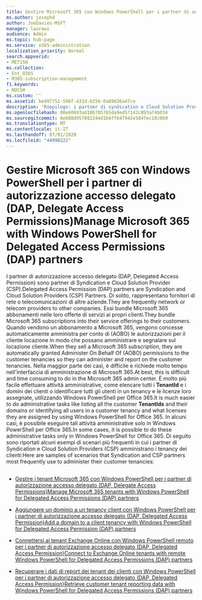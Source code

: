```yaml
---
title: Gestire Microsoft 365 con Windows PowerShell per i partner di autorizzazione accesso delegato (DAP, Delegate Access Permissions)
ms.author: josephd
author: JoeDavies-MSFT
manager: laurawi
audience: Admin
ms.topic: hub-page
ms.service: o365-administration
localization_priority: Normal
search.appverid:
- MET150
ms.collection:
- Ent_O365
- M365-subscription-management
f1.keywords:
- NOCSH
ms.custom: ''
ms.assetid: be497751-596f-431d-b256-0a89d36a47ce
description: 'Riepilogo: i partner di syndication e Cloud Solution Provider (CSP) possono utilizzare Windows PowerShell per gestire i tenant dei clienti Microsoft 365.'
ms.openlocfilehash: 00e60693ad10b705765da9ed57142c893a74b034
ms.sourcegitcommit: 6e608d957082244d1b4ffb47942e5847ec18c0b9
ms.translationtype: MT
ms.contentlocale: it-IT
ms.lasthandoff: 07/01/2020
ms.locfileid: "44998222"
---
```

# <a name="manage-microsoft-365-with-windows-powershell-for-delegated-access-permissions-dap-partners"></a><span data-ttu-id="307d4-103">Gestire Microsoft 365 con Windows PowerShell per i partner di autorizzazione accesso delegato (DAP, Delegate Access Permissions)</span><span class="sxs-lookup"><span data-stu-id="307d4-103">Manage Microsoft 365 with Windows PowerShell for Delegated Access Permissions (DAP) partners</span></span>

<span data-ttu-id="307d4-104">I partner di autorizzazione accesso delegato (DAP, Delegated Access Permission) sono partner di Syndication e Cloud Solution Provider (CSP).</span><span class="sxs-lookup"><span data-stu-id="307d4-104">Delegated Access Permission (DAP) partners are Syndication and Cloud Solution Providers (CSP) Partners.</span></span> <span data-ttu-id="307d4-105">Di solito, rappresentano fornitori di rete o telecomunicazioni di altre aziende.</span><span class="sxs-lookup"><span data-stu-id="307d4-105">They are frequently network or telecom providers to other companies.</span></span> <span data-ttu-id="307d4-106">Essi bundle Microsoft 365 abbonamenti nelle loro offerte di servizi ai propri clienti.</span><span class="sxs-lookup"><span data-stu-id="307d4-106">They bundle Microsoft 365 subscriptions into their service offerings to their customers.</span></span> <span data-ttu-id="307d4-107">Quando vendono un abbonamento a Microsoft 365, vengono concesse automaticamente amministra per conto di (AOBO) le autorizzazioni per il cliente locazione in modo che possano amministrare e segnalare sul locazione cliente.</span><span class="sxs-lookup"><span data-stu-id="307d4-107">When they sell a Microsoft 365 subscription, they are automatically granted Administer On Behalf Of (AOBO) permissions to the customer tenancies so they can administer and report on the customer tenancies.</span></span> <span data-ttu-id="307d4-108">Nella maggior parte dei casi, è difficile e richiede molto tempo nell'interfaccia di amministrazione di Microsoft 365.</span><span class="sxs-lookup"><span data-stu-id="307d4-108">At best, this is difficult and time consuming to do in the Microsoft 365 admin center.</span></span> <span data-ttu-id="307d4-109">È molto più facile effettuare attività amministrative, come elencare tutti i **TenantId** e i domini dei clienti o identificare tutti gli utenti in un tenancy e le licenze loro assegnate, utilizzando Windows PowerShell per Office 365.</span><span class="sxs-lookup"><span data-stu-id="307d4-109">It is much easier to do administrative tasks like listing all the customer **TenantIds** and their domains or identifying all users in a customer tenancy and what licenses they are assigned by using Windows PowerShell for Office 365.</span></span> <span data-ttu-id="307d4-110">In alcuni casi, è possibile eseguire tali attività amministrative solo in Windows PowerShell per Office 365.</span><span class="sxs-lookup"><span data-stu-id="307d4-110">In some cases, it is possible to do these administrative tasks only in Windows PowerShell for Office 365.</span></span> <span data-ttu-id="307d4-111">Di seguito sono riportati alcuni esempi di scenari più frequenti in cui i partner di Syndication e Cloud Solution Providers (CSP) amministrano i tenancy dei clienti:</span><span class="sxs-lookup"><span data-stu-id="307d4-111">Here are samples of scenarios that Syndication and CSP partners most frequently use to administer their customer tenancies:</span></span>
  
## 

- [<span data-ttu-id="307d4-112">Gestire i tenant Microsoft 365 con Windows PowerShell per i partner di autorizzazione accesso delegato (DAP, Delegate Access Permissions)</span><span class="sxs-lookup"><span data-stu-id="307d4-112">Manage Microsoft 365 tenants with Windows PowerShell for Delegated Access Permissions (DAP) partners</span></span>](manage-office-365-tenants-with-windows-powershell-for-delegated-access-permissio.md)
    
- [<span data-ttu-id="307d4-113">Aggiungere un dominio a un tenancy client con Windows PowerShell per i partner di autorizzazione accesso delegato (DAP, Delegated Access Permission)</span><span class="sxs-lookup"><span data-stu-id="307d4-113">Add a domain to a client tenancy with Windows PowerShell for Delegated Access Permission (DAP) partners</span></span>](add-a-domain-to-a-client-tenancy-with-windows-powershell-for-delegated-access-pe.md)
    
- [<span data-ttu-id="307d4-114">Connettersi ai tenant Exchange Online con Windows PowerShell remoto per i partner di autorizzazione accesso delegato (DAP, Delegated Access Permission)</span><span class="sxs-lookup"><span data-stu-id="307d4-114">Connect to Exchange Online tenants with remote Windows PowerShell for Delegated Access Permissions (DAP) partners</span></span>](connect-to-exchange-online-tenants-with-remote-windows-powershell-for-delegated.md)
    
- [<span data-ttu-id="307d4-115">Recuperare i dati di report dei tenant dei clienti con Windows PowerShell per i partner di autorizzazione accesso delegato (DAP, Delegated Access Permission)</span><span class="sxs-lookup"><span data-stu-id="307d4-115">Retrieve customer tenant reporting data with Windows PowerShell for Delegated Access Permissions (DAP) partners</span></span>](retrieve-customer-tenant-reporting-data-with-windows-powershell-for-delegated-ac.md)
    

    

